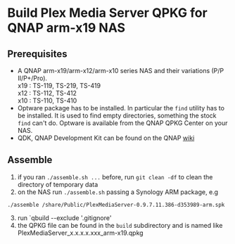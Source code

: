 Build Plex Media Server QPKG for QNAP arm-x19 NAS
=================================================

Prerequisites
-------------
* A QNAP arm-x19/arm-x12/arm-x10 series NAS and their variations (P/P II/P+/Pro).  
  x19 : TS-119, TS-219, TS-419  
  x12 : TS-112, TS-412  
  x10 : TS-110, TS-410
* Optware package has to be installed. In particular the `find` utility has to be installed. It is used to find empty directories, something the stock `find` can't do. Optware is available from the QNAP QPKG Center on your NAS.
* QDK, QNAP Development Kit can be found on the QNAP [wiki](http://wiki.qnap.com/wiki/QPKG_Development_Guidelines)

Assemble
--------
1. if you ran `./assemble.sh ...` before, run `git clean -df` to clean the directory of temporary data 
2. on the NAS run `./assemble.sh` passing a Synology ARM package, e.g
````
./assemble /share/Public/PlexMediaServer-0.9.7.11.386-d353989-arm.spk
````
3. run `qbuild --exclude '.gitignore'
4. the QPKG file can be found in the `build` subdirectory and is named like PlexMediaServer_x.x.x.x.xxx_arm-x19.qpkg
